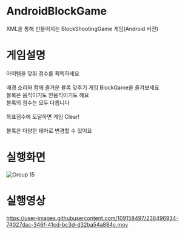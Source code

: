 # AndroidBlockGame
XML을 통해 만들어지는 BlockShootingGame 게임(Android 버전)

# 게임설명

아이템을 맞춰 점수를 획득하세요<br>
<br>
배경 소리와 함께 즐거운 블록 맞추기 게임 BlockGame을 즐겨보세요<br>
블록은 움직이기도 안움직이기도 해요<br>
블록의 점수는 모두 다릅니다<br>
<br>
목표점수에 도달하면 게임 Clear!
<br>
<br>
블록은 다양한 테마로 변경할 수 있어요
<br>

# 실행화면
![Group 15](https://user-images.githubusercontent.com/109158497/236491542-11320c12-cfb6-47f9-84ef-4db213f36784.png)

# 실행영상
https://user-images.githubusercontent.com/109158497/236496934-74027dac-346f-41cd-bc3d-d32ba54a884c.mov

